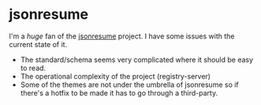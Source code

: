 # jsonresume

I'm a _huge_ fan of the [jsonresume](https://jsonresume.org/) project. I have some issues with the
current state of it.

- The standard/schema seems very complicated where it should be easy to read.
- The operational complexity of the project (registry-server)
- Some of the themes are not under the umbrella of jsonresume so if there's a
  hotfix to be made it has to go through a third-party.

